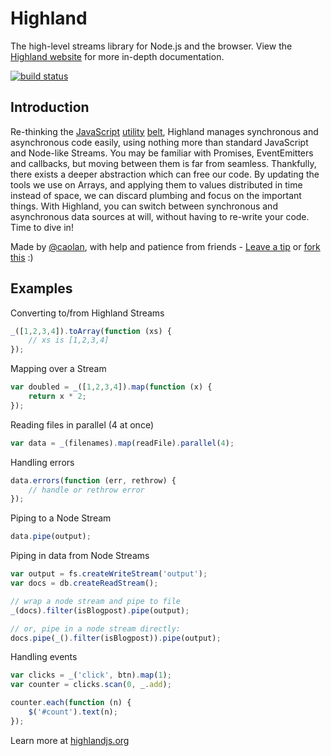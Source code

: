 # Highland

The high-level streams library for Node.js and the browser.
View the [Highland website](http://highlandjs.org) for more in-depth
documentation.

[![build status](https://secure.travis-ci.org/caolan/highland.png)](http://travis-ci.org/caolan/highland)

## Introduction

Re-thinking the [JavaScript](http://underscorejs.org)
[utility](http://lodash.com) [belt](https://github.com/caolan/async),
Highland manages synchronous and asynchronous code easily, using nothing more than
standard JavaScript and Node-like Streams.
You may be familiar with Promises, EventEmitters and callbacks, but moving
between them is far from seamless. Thankfully, there exists a deeper abstraction
which can free our code. By updating the tools we use on Arrays, and applying them
to values distributed in time instead of space, we can discard plumbing and
focus on the important things. With Highland, you can switch between
synchronous and asynchronous data sources at will, without having to
re-write your code. Time to dive in!

Made by <a href="http://twitter.com/caolan">@caolan</a>, with help and patience from friends - <a href="http://gittip.com/caolan">Leave a tip</a> or <a href="https://github.com/caolan/highland">fork this</a> :)

## Examples

Converting to/from Highland Streams

```javascript
_([1,2,3,4]).toArray(function (xs) {
    // xs is [1,2,3,4]
});
```

Mapping over a Stream

```javascript
var doubled = _([1,2,3,4]).map(function (x) {
    return x * 2;
});
```

Reading files in parallel (4 at once)

```javascript
var data = _(filenames).map(readFile).parallel(4);
```

Handling errors

```javascript
data.errors(function (err, rethrow) {
    // handle or rethrow error
});
```

Piping to a Node Stream

```javascript
data.pipe(output);
```

Piping in data from Node Streams

```javascript
var output = fs.createWriteStream('output');
var docs = db.createReadStream();

// wrap a node stream and pipe to file
_(docs).filter(isBlogpost).pipe(output);

// or, pipe in a node stream directly:
docs.pipe(_().filter(isBlogpost)).pipe(output);
```

Handling events

```javascript
var clicks = _('click', btn).map(1);
var counter = clicks.scan(0, _.add);

counter.each(function (n) {
    $('#count').text(n);
});
```

Learn more at [highlandjs.org](http://highlandjs.org)
